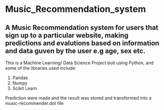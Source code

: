 # Music_Recommendation_system
## A Music Recommendation system for users that sign up to a particular website, making predictions and evalutions based on information and data guven by the user e.g age, sex etc.
This is a Machine Learning/ Data Science Project buit using Python, and some of the libraries used include:
1. Pandas
2. Numpy
3. Scikit Learn

Prediction were made and the result was stored and transformed into a music-recommender.dot file
